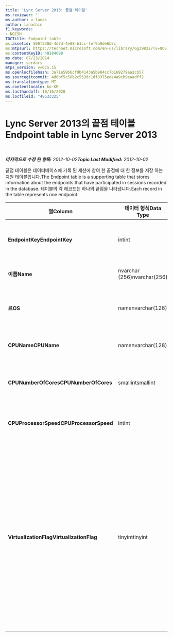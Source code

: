 ```yaml
---
title: 'Lync Server 2013: 끝점 테이블'
ms.reviewer: ''
ms.author: v-lanac
author: lanachin
f1.keywords:
- NOCSH
TOCTitle: Endpoint table
ms:assetid: 500f330d-4d7d-4e88-b1cc-fef9a9de6b5c
ms:mtpsurl: https://technet.microsoft.com/en-us/library/Gg398327(v=OCS.15)
ms:contentKeyID: 48184098
ms.date: 07/23/2014
manager: serdars
mtps_version: v=OCS.15
ms.openlocfilehash: 3a71e59b6cf9b4143a5b984cc7b169279aa2cb57
ms.sourcegitcommit: 4d6bf5c58b2c553dc1df8375ede4a9cb9eaadff2
ms.translationtype: MT
ms.contentlocale: ko-KR
ms.lasthandoff: 10/16/2020
ms.locfileid: "48533325"
---
```

# <a name="endpoint-table-in-lync-server-2013"></a><span data-ttu-id="abac3-102">Lync Server 2013의 끝점 테이블</span><span class="sxs-lookup"><span data-stu-id="abac3-102">Endpoint table in Lync Server 2013</span></span>

<div data-xmlns="http://www.w3.org/1999/xhtml">

<div class="topic" data-xmlns="http://www.w3.org/1999/xhtml" data-msxsl="urn:schemas-microsoft-com:xslt" data-cs="https://msdn.microsoft.com/">

<div data-asp="https://msdn2.microsoft.com/asp">



</div>

<div id="mainSection">

<div id="mainBody">

<span> </span>

<span data-ttu-id="abac3-103">_**마지막으로 수정 된 항목:** 2012-10-02_</span><span class="sxs-lookup"><span data-stu-id="abac3-103">_**Topic Last Modified:** 2012-10-02_</span></span>

<span data-ttu-id="abac3-104">끝점 테이블은 데이터베이스에 기록 된 세션에 참여 한 끝점에 대 한 정보를 저장 하는 지원 테이블입니다.</span><span class="sxs-lookup"><span data-stu-id="abac3-104">The Endpoint table is a supporting table that stores information about the endpoints that have participated in sessions recorded in the database.</span></span> <span data-ttu-id="abac3-105">테이블의 각 레코드는 하나의 끝점을 나타냅니다.</span><span class="sxs-lookup"><span data-stu-id="abac3-105">Each record in the table represents one endpoint.</span></span>


<table>
<colgroup>
<col style="width: 25%" />
<col style="width: 25%" />
<col style="width: 25%" />
<col style="width: 25%" />
</colgroup>
<thead>
<tr class="header">
<th><span data-ttu-id="abac3-106"><strong>열</strong></span><span class="sxs-lookup"><span data-stu-id="abac3-106"><strong>Column</strong></span></span></th>
<th><span data-ttu-id="abac3-107"><strong>데이터 형식</strong></span><span class="sxs-lookup"><span data-stu-id="abac3-107"><strong>Data Type</strong></span></span></th>
<th><span data-ttu-id="abac3-108"><strong>키/인덱스</strong></span><span class="sxs-lookup"><span data-stu-id="abac3-108"><strong>Key/Index</strong></span></span></th>
<th><span data-ttu-id="abac3-109"><strong>세부 정보</strong></span><span class="sxs-lookup"><span data-stu-id="abac3-109"><strong>Details</strong></span></span></th>
</tr>
</thead>
<tbody>
<tr class="odd">
<td><p><span data-ttu-id="abac3-110"><strong>EndpointKey</strong></span><span class="sxs-lookup"><span data-stu-id="abac3-110"><strong>EndpointKey</strong></span></span></p></td>
<td><p><span data-ttu-id="abac3-111">int</span><span class="sxs-lookup"><span data-stu-id="abac3-111">int</span></span></p></td>
<td><p><span data-ttu-id="abac3-112">Primary</span><span class="sxs-lookup"><span data-stu-id="abac3-112">Primary</span></span></p></td>
<td><p><span data-ttu-id="abac3-113">이 끝점을 식별 하는 고유 번호입니다.</span><span class="sxs-lookup"><span data-stu-id="abac3-113">Unique number identifying this endpoint.</span></span></p></td>
</tr>
<tr class="even">
<td><p><span data-ttu-id="abac3-114"><strong>이름</strong></span><span class="sxs-lookup"><span data-stu-id="abac3-114"><strong>Name</strong></span></span></p></td>
<td><p><span data-ttu-id="abac3-115">nvarchar (256)</span><span class="sxs-lookup"><span data-stu-id="abac3-115">nvarchar(256)</span></span></p></td>
<td><p><span data-ttu-id="abac3-116">고유한</span><span class="sxs-lookup"><span data-stu-id="abac3-116">Unique</span></span></p></td>
<td><p><span data-ttu-id="abac3-117">끝점 이름입니다.</span><span class="sxs-lookup"><span data-stu-id="abac3-117">Endpoint name.</span></span></p></td>
</tr>
<tr class="odd">
<td><p><span data-ttu-id="abac3-118"><strong>르</strong></span><span class="sxs-lookup"><span data-stu-id="abac3-118"><strong>OS</strong></span></span></p></td>
<td><p><span data-ttu-id="abac3-119">name</span><span class="sxs-lookup"><span data-stu-id="abac3-119">nvarchar(128)</span></span></p></td>
<td><p> </p></td>
<td><p><span data-ttu-id="abac3-120">끝점의 OS (운영 체제)입니다.</span><span class="sxs-lookup"><span data-stu-id="abac3-120">Operating system (OS) of the endpoint.</span></span></p></td>
</tr>
<tr class="even">
<td><p><span data-ttu-id="abac3-121"><strong>CPUName</strong></span><span class="sxs-lookup"><span data-stu-id="abac3-121"><strong>CPUName</strong></span></span></p></td>
<td><p><span data-ttu-id="abac3-122">name</span><span class="sxs-lookup"><span data-stu-id="abac3-122">nvarchar(128)</span></span></p></td>
<td></td>
<td><p><span data-ttu-id="abac3-123">끝점의 CPU 이름입니다.</span><span class="sxs-lookup"><span data-stu-id="abac3-123">CPU name of the endpoint.</span></span></p></td>
</tr>
<tr class="odd">
<td><p><span data-ttu-id="abac3-124"><strong>CPUNumberOfCores</strong></span><span class="sxs-lookup"><span data-stu-id="abac3-124"><strong>CPUNumberOfCores</strong></span></span></p></td>
<td><p><span data-ttu-id="abac3-125">smallint</span><span class="sxs-lookup"><span data-stu-id="abac3-125">smallint</span></span></p></td>
<td></td>
<td><p><span data-ttu-id="abac3-126">끝점의 CPU 코어 수입니다.</span><span class="sxs-lookup"><span data-stu-id="abac3-126">Number of CPU cores of the endpoint.</span></span></p></td>
</tr>
<tr class="even">
<td><p><span data-ttu-id="abac3-127"><strong>CPUProcessorSpeed</strong></span><span class="sxs-lookup"><span data-stu-id="abac3-127"><strong>CPUProcessorSpeed</strong></span></span></p></td>
<td><p><span data-ttu-id="abac3-128">int</span><span class="sxs-lookup"><span data-stu-id="abac3-128">int</span></span></p></td>
<td></td>
<td><p><span data-ttu-id="abac3-129">끝점의 CPU 프로세서 속도입니다.</span><span class="sxs-lookup"><span data-stu-id="abac3-129">CPU processor speed of the endpoint.</span></span></p></td>
</tr>
<tr class="odd">
<td><p><span data-ttu-id="abac3-130"><strong>VirtualizationFlag</strong></span><span class="sxs-lookup"><span data-stu-id="abac3-130"><strong>VirtualizationFlag</strong></span></span></p></td>
<td><p><span data-ttu-id="abac3-131">tinyint</span><span class="sxs-lookup"><span data-stu-id="abac3-131">tinyint</span></span></p></td>
<td></td>
<td><p><span data-ttu-id="abac3-132">시스템이 가상화 된 환경에서 실행 되 고 있는지를 나타내는 비트 플래그입니다.</span><span class="sxs-lookup"><span data-stu-id="abac3-132">Bit flag that indicates if the system is running in a virtualized environment:</span></span></p>
<ul>
<li><p><span data-ttu-id="abac3-133">에이 – 없음</span><span class="sxs-lookup"><span data-stu-id="abac3-133">0x0000 – None</span></span></p></li>
<li><p><span data-ttu-id="abac3-134">0x0001 – HyperV</span><span class="sxs-lookup"><span data-stu-id="abac3-134">0x0001 – HyperV</span></span></p></li>
<li><p><span data-ttu-id="abac3-135">0x0002 – VMWare</span><span class="sxs-lookup"><span data-stu-id="abac3-135">0x0002 – VMWare</span></span></p></li>
<li><p><span data-ttu-id="abac3-136">0x0004-가상 PC</span><span class="sxs-lookup"><span data-stu-id="abac3-136">0x0004 – Virtual PC</span></span></p></li>
<li><p><span data-ttu-id="abac3-137">0x0008-Xen PC</span><span class="sxs-lookup"><span data-stu-id="abac3-137">0x0008 – Xen PC</span></span></p></li>
</ul></td>
</tr>
</tbody>
</table>


</div>

<span> </span>

</div>

</div>

</div>

